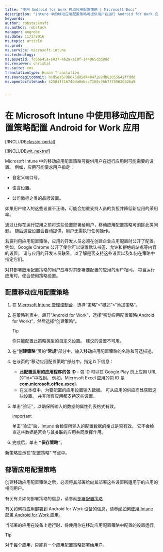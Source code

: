 ```yaml
---
title: "使用 Android for Work 移动应用配置策略 | Microsoft Docs"
description: "Intune 中的移动应用配置策略可提供用户在运行 Android for Work 应用时可能需要的设置。"
keywords: 
author: robstackmsft
ms.author: robstack
manager: angrobe
ms.date: 11/3/2016
ms.topic: article
ms.prod: 
ms.service: microsoft-intune
ms.technology: 
ms.assetid: fc6b645a-e837-4b2a-a10f-144065cbd8dd
ms.reviewer: chrisbal
ms.suite: ems
translationtype: Human Translation
ms.sourcegitcommit: b6d5ea579b675d85d4404f289db83055642ffddd
ms.openlocfilehash: 42581ff16740da0ebcc7160c96b7f70962662ba9


---
```


# <a name="configure-android-for-work-apps-with-mobile-app-configuration-policies-in-microsoft-intune"></a>在 Microsoft Intune 中使用移动应用配置策略配置 Android for Work 应用

[!INCLUDE[classic-portal](../includes/classic-portal.md)]

[!INCLUDE[wit_nextref](../includes/afw_rollout_disclaimer.md)]

Microsoft Intune 中的移动应用配置策略可提供用户在运行应用时可能需要的设置。 例如，应用可能要求用户指定：

-   自定义端口号。

-   语言设置。

-   公司徽标之类的品牌设置。

如果用户输入的这些设置不正确，可能会加重支持人员的负担并降低新应用的采用率。

通过让你在运行应用之前将这些设置部署给用户，移动应用配置策略可消除此类问题。 随后这些设置会自动提供，用户无需执行任何操作。

若要利用应用配置策略，应用的开发人员必须在创建企业应用配置时公开了配置。 例如，Google Chrome 公开了使你可以设置默认书签、允许和拒绝的站点等内容的设置。 请与应用的开发人员联系，以了解是否支持这些设置以及如何在策略中指定它们。

对其部署应用配置策略的用户应与对其部署要配置的应用的用户相同。 每当运行应用时，便会使用策略设置。

## <a name="configure-a-mobile-app-configuration-policy"></a>配置移动应用配置策略

1.  在 [Microsoft Intune 管理控制台](https://manage.microsoft.com)，选择“策略”&gt;“概述”&gt;“添加策略”。

2.  在策略列表中，展开“Android for Work”，选择“移动应用配置策略(Android for Work)”，然后选择“创建策略”。

    > [!TIP]
    > 你只能配置此策略类型的自定义设置。 建议的设置不可用。

3.  在“**创建策略**”页的“**常规**”部分中，输入移动应用配置策略的名称和可选描述。

4. 在该页的“移动应用配置策略”部分中，指定以下信息：
    - **此配置适用的应用程序的包 ID** - 包 ID 可以在 Google Play 页上应用 URL 的“id=”中找到。 例如，Microsoft Excel 应用的包 ID 是 **com.microsoft.office.excel**。
    - 在文本框中，为要配置的应用设置输入数据。 可从应用的供应商处获取这些设置。 并非所有应用都支持这些设置。
5.  单击“验证”，以确保所输入的数据的属性列表格式有效。

    > [!IMPORTANT]
    > 单击“验证”后，Intune 会检查所输入的配置数据的格式是否有效。 它不会检查这些数据是否会与其关联的应用共同发挥作用。

6.  完成后，单击 **“保存策略”**。

新策略显示在“配置策略”  节点中。


## <a name="deploy-the-app-configuration-policy"></a>部署应用配置策略
创建移动应用配置策略之后，必须将其部署给向其部署这些设置所适用于的应用的相同用户。

有关有关如何部署策略的信息，请参阅[部署配置策略](/intune/deploy-use/manage-settings-and-features-on-your-devices-with-microsoft-intune-policies#deploy-a-configuration-policy)

有关如何将应用部署到 Android for Work 设备的信息，请参阅[如何使用 Intune 部署 Android for Work 应用](android-for-work-apps.md)。

当部署的应用在设备上运行时，将使用你在移动应用配置策略中配置的设置运行。

> [!TIP]
> 对于每个应用，只能将一个应用配置策略部署给用户。



<!--HONumber=Dec16_HO2-->


